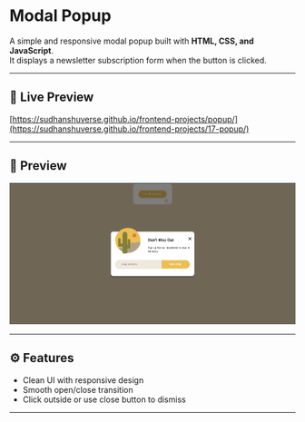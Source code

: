 # Modal Popup

A simple and responsive modal popup built with **HTML, CSS, and JavaScript**.  
It displays a newsletter subscription form when the button is clicked.

---

## 🚀 Live Preview
[https://sudhanshuverse.github.io/frontend-projects/popup/](https://sudhanshuverse.github.io/frontend-projects/17-popup/)

---

## 📸 Preview
![Modal Popup Screenshot](./assets/preview.png)

---

## ⚙️ Features
- Clean UI with responsive design  
- Smooth open/close transition  
- Click outside or use close button to dismiss  

---

